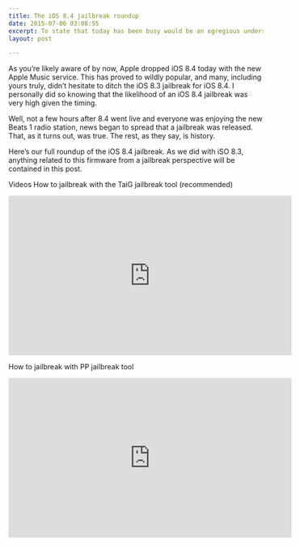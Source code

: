 ```yaml
---
title: The iOS 8.4 jailbreak roundup
date: 2015-07-06 03:08:55
excerpt: To state that today has been busy would be an egregious understatement. Actually, the last two weeks have been downright insane with releases.
layout: post

---
```


As you’re likely aware of by now, Apple dropped iOS 8.4 today with the new Apple Music service. This has proved to wildly popular, and many, including yours truly, didn’t hesitate to ditch the iOS 8.3 jailbreak for iOS 8.4. I personally did so knowing that the likelihood of an iOS 8.4 jailbreak was very high given the timing.



Well, not a few hours after 8.4 went live and everyone was enjoying the new Beats 1 radio station, news began to spread that a jailbreak was released. That, as it turns out, was true. The rest, as they say, is history.



Here’s our full roundup of the iOS 8.4 jailbreak. As we did with iSO 8.3, anything related to this firmware from a jailbreak perspective will be contained in this post.

Videos
How to jailbreak with the TaiG jailbreak tool (recommended)

<iframe width="560" height="315" src="https://www.youtube.com/embed/mrCRtBYEoWY" frameborder="0" allowfullscreen></iframe>

How to jailbreak with PP jailbreak tool

<iframe width="560" height="315" src="https://www.youtube.com/embed/Sy-fpOhB7f0" frameborder="0" allowfullscreen></iframe>

